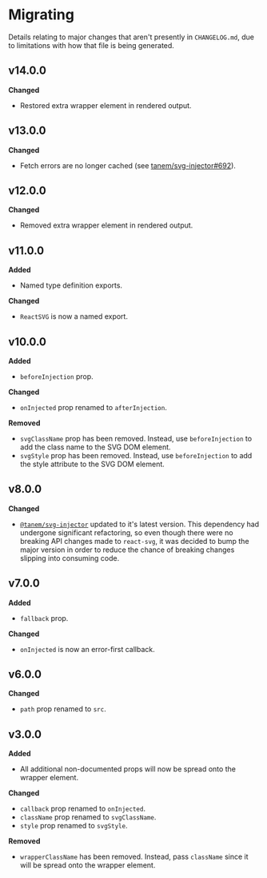 # Migrating

Details relating to major changes that aren't presently in `CHANGELOG.md`, due to limitations with how that file is being generated.

## v14.0.0

**Changed**

- Restored extra wrapper element in rendered output.

## v13.0.0

**Changed**

- Fetch errors are no longer cached (see [tanem/svg-injector#692](https://github.com/tanem/svg-injector/issues/692)).

## v12.0.0

**Changed**

- Removed extra wrapper element in rendered output.

## v11.0.0

**Added**

- Named type definition exports.

**Changed**

- `ReactSVG` is now a named export.

## v10.0.0

**Added**

- `beforeInjection` prop.

**Changed**

- `onInjected` prop renamed to `afterInjection`.

**Removed**

- `svgClassName` prop has been removed. Instead, use `beforeInjection` to add the class name to the SVG DOM element.
- `svgStyle` prop has been removed. Instead, use `beforeInjection` to add the style attribute to the SVG DOM element.

## v8.0.0

**Changed**

- [`@tanem/svg-injector`](https://github.com/tanem/svg-injector) updated to it's latest version. This dependency had undergone significant refactoring, so even though there were no breaking API changes made to `react-svg`, it was decided to bump the major version in order to reduce the chance of breaking changes slipping into consuming code.

## v7.0.0

**Added**

- `fallback` prop.

**Changed**

- `onInjected` is now an error-first callback.

## v6.0.0

**Changed**

- `path` prop renamed to `src`.

## v3.0.0

**Added**

- All additional non-documented props will now be spread onto the wrapper element.

**Changed**

- `callback` prop renamed to `onInjected`.
- `className` prop renamed to `svgClassName`.
- `style` prop renamed to `svgStyle`.

**Removed**

- `wrapperClassName` has been removed. Instead, pass `className` since it will be spread onto the wrapper element.
